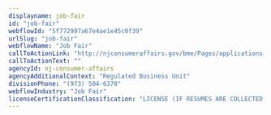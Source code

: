 ```yaml
---
displayname: job-fair
id: "job-fair"
webflowId: "5f772997a67e4ae1e45c0f39"
urlSlug: "job-fair"
webflowName: "Job Fair"
callToActionLink: "http://njconsumeraffairs.gov/bme/Pages/applications.aspx"
callToActionText: ""
agencyId: nj-consumer-affairs
agencyAdditionalContext: "Regulated Business Unit"
divisionPhone: "(973) 504-6370"
webflowIndustry: "Job Fair"
licenseCertificationClassification: "LICENSE (IF RESUMES ARE COLLECTED & REGISTRATION FEE CHARGED ATTENDEES)"
---
```

